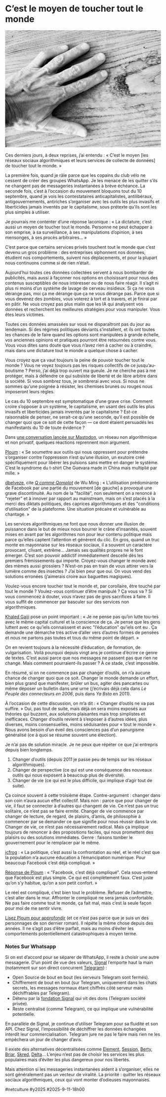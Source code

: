 # C’est le moyen de toucher tout le monde

![Ma main](_i/2025-09-11-171614.webp)

Ces derniers jours, à deux reprises, j’ai entendu : « C’est le moyen \[les réseaux sociaux algorithmiques et leurs services de collecte de données] de toucher tout le monde. »

La première fois, quand je râle parce que les copains du club vélo ne cessent de créer des groupes WhatsApp. Je les menace de les quitter s’ils ne changent pas de messageries instantanées à brève échéance. La seconde fois, c’est à l’occasion du mouvement bloquons tout du 10 septembre, quand je vois les contestataires anticapitalistes, antilibéraux, antigouvernements, antiriches s’organiser avec les outils les plus invasifs et liberticides jamais inventés par le capitalisme, sous prétexte qu’ils sont les plus simples à utiliser.

Je pourrais me contenter d’une réponse laconique : « La dictature, c’est aussi un moyen de toucher tout le monde. Personne ne peut échapper à son emprise, à sa surveillance, à ses manipulations d’opinion, à ses mensonges, à ses procès arbitraires… »

C’est parce que certains services privés touchent tout le monde que c’est devenu un gros problème : des entreprises siphonnent nos données, étudient nos comportements, suivent nos déplacements, et pour la plupart nous continuons comme si de rien n’était.

Aujourd’hui toutes ces données collectées servent à nous bombarder de publicités, mais aussi à façonner nos options en choisissant pour nous des contenus susceptibles de nous intéresser ou de nous faire réagir. Il s’agit ni plus ni moins d’un système de lavage de cerveau insidieux. Si ça ne vous dérange pas, moi ça me dérange que ça ne vous dérange pas. Parce que si vous devenez des zombies, vous voterez à tort et à travers, et je finirai par en pâtir. Ne vous croyez pas plus malin que les IA qui analysent vos données et recherchent les meilleures stratégies pour vous manipuler. Vous êtes leurs victimes.

Toutes ces données amassées sur vous ne disparaîtront pas du jour au lendemain. Si des régimes politiques déviants s’installent, et ils ont toutes les chances de le faire quand les options sont manipulées à grande échelle, vos anciennes opinions et pratiques pourront être retournées contre vous. Vous vous dites sans doute que vous n’avez rien à cacher ou à craindre, mais dans une dictature tout le monde a quelque chose à cacher.

Vous croyez que ça vaut toujours la peine de pouvoir toucher tout le monde ? Vous ne voyez toujours pas les risques collectifs de ce jusqu’au-boutisme ? Perso, j’ai déjà trop ouvert ma gueule. Je ne cherche pas à me protéger, mais à défendre ce qui subsiste de liberté et de libre arbitre dans la société. Si vous sombrez tous, je sombrerai avec vous. Si nous ne sommes qu’une poignée à résister, les chemises brunes ou rouges nous imposeront leurs règles.

Le cas du 10 septembre est symptomatique d’une grave crise. Comment croire s’opposer à un système, le capitalisme, en usant des outils les plus invasifs et liberticides jamais inventés par le capitalisme ? Est-ce raisonnable de penser, ne serait-ce qu’une seconde, qu’il est possible de changer quoi que ce soit de cette façon — ce dont étaient persuadés les manifestants du 10 de toute évidence ?

Dans [une conversation lancée sur Mastodon](https://mamot.fr/@tcrouzet/115179829173868768), un réseau non algorithmique et non privatif, quelques réactions reprennent mon argument.

[Ploum](https://mamot.fr/@ploum/115184350723536241) : « Se soumettre aux outils qui nous oppressent pour prétendre s’organiser contre l’oppression n’est qu’une illusion, un exutoire créé spécifiquement pour libérer les pulsions sans mettre en danger le système. C’est le syndrome du t-shirt Che Guevara made in China mais multiplié par mille. »

[dbelveze](https://mamot.fr/@dbelveze/115184523957779810), cite [*Q comme Qomplot*](https://luxediteur.com/catalogue/q-comme-qomplot/) de Wu Ming : « L’utilisation prédominante de Facebook par une partie du mouvement \[de gauche] a provoqué une grave discontinuité. Au nom de la "facilité", non seulement on a renoncé à "rejeter" et à innover par rapport au mainstream, mais on s’est placés à la merci des diktats politiques, des caprices algorithmiques et des "conditions d’utilisation" de la plateforme. Une situation précaire et vulnérable au chantage. »

Les services algorithmiques ne font que nous donner une illusion de puissance dans le but de mieux nous bourrer le crâne d’insanités, souvent mises en avant par les algorithmes non pour leur contenu politique mais parce qu’elles captent l’attention et génèrent du clic. En gros, quand un truc monte en mayonnaise sur les réseaux sociaux, il a souvent un caractère provocant, clivant, extrême… Jamais ses qualités propres ne le font émerger. C’est son pouvoir addictif immédiatement descellé dès les premiers frémissements qui importe. Croyez-vous changer le monde avec des mèmes aussi grossiers ? N’est-on pas en train de vous attirer vers la lumière comme des insectes ? J’ai bien peur que oui. On vous vend des solutions erronées (j’aimerais croire aux baguettes magiques).

Voulez-vous encore toucher tout le monde et, par corollaire, être touché par tout le monde ? Voulez-vous continuer d’être manipulé ? Ça vous va ? Si vous commencez à douter, vous n’avez pas de gros sacrifices à faire. Il vous suffit de commencer par basculer sur des services non algorithmiques.

[Khaled Gaiji](https://mamot.fr/@kgaiji@framapiaf.org) pose un point important : « Je ne pense pas qu’on lutte tou-tes avec le même capital culturel et la conscience de ça. Je pense que les gens luttent avec ce qu’iels connaissent et avec "l’éducation" qu’iels ont eu . Ça demande une démarche très active d’aller vers d’autres formes de pensées et nous ne partons pas toutes et tous du même point de départ. »

On en revient toujours à la nécessité d’éducation, de formation, de vulgarisation. Voilà pourquoi depuis vingt ans je continue d’écrire ce genre de textes. C’est aussi parce que nos messages ne passent pas que rien ne change. Mais comment pourraient-ils passer ? À ce stade, c’est impossible.

En résumé, si on ne commence pas par changer d’outils, on n’a aucune chance de changer quoi que ce soit. Changer le monde demande un effort, bien plus grand que manifester, brûler un bus, agiter des pancartes ou même déposer un bulletin dans une urne (j’écrivais déjà cela dans *Le Peuple des connecteurs en 2006*, puis dans *Ya Bsta* en 2011).

À l’occasion de cette discussion, on m’a dit : « Changer d’outils ne va pas suffire. » Oui, pas tout de suite, mais déjà on sera moins exposés aux théories qui buzzent, aux solutions plaisantes mais trop simplistes et inefficaces. Changer d’outils revient à s’exposer à d’autres idées, plus diverses, moins consensuelles, moins séduisantes pour « tout le monde ». Nous avons besoin d’un éveil des consciences pas d’un panurgisme généralisé (ce à quoi se résume souvent une élection).

Je n’ai pas de solution miracle. Je ne peux que répéter ce que j’ai entrepris depuis bien longtemps.

1. Changer d’outils (depuis 2011 je passe peu de temps sur les réseaux algorithmiques).
2. Changer de perspective (ce qui est une conséquence des nouveaux outils qui nous exposent à beaucoup plus de diversité).
3. Changer de vie (ce qui est le plus difficile, qui implique d’agir tout de suite).

Ça coince souvent à cette troisième étape. Contre-argument : changer dans son coin n’aura aucun effet collectif. Mais non : parce que pour changer de vie, il faut se connecter à d’autres qui changent de vie. Ce n’est pas un truc solitaire, ce n’est pas se faire ermite. Changer de vie commence par changer de lecture, de regard, de plaisirs, d’amis, de philosophie à commencer par se demander ce que signifie pour nous réussir dans la vie. Changer de vie, ce n’est pas nécessairement radical. Mais ça implique toujours de renoncer à des propositions faciles, qui nous promettent des plaisirs ou des solutions immédiates. Genre : faisons tomber le gouvernement pour le remplacer par le même.

[jcfrog](https://mamot.fr/@jcfrog) : « La politique, c’est aussi la confrontation au réel, et le réel c’est que la population n’a aucune éducation à l’émancipation numérique. Pour beaucoup Facebook c’est déjà compliqué. »

[Réponse de Ploum](https://mamot.fr/@ploum/115185689347711336) : « "Facebook, c’est déjà compliqué". Cela sous-entend que Facebook est plus simple. Ce qui est complètement faux. C’est juste qu’on s’y habitue, qu’on a son petit confort. »

Le réel est compliqué, c’est bien tout le problème. Refuser de l’admettre, c’est aller dans le mur. Affronter le compliqué ne sera jamais confortable. Ne pas faire comme tout le monde, ça fait mal, mais c’est la seule façon pour moi de me sentir vivre.

[Lisez Ploum pour approfondir](https://ploum.net/) (et ce n’est pas parce que je suis un des personnages de son dernier roman). Il répète la même chose depuis des années. Il ne s’agit pas d’être parfait, mais au moins d’éviter les comportements potentiellement catastrophiques à moyen terme.

### Notes Sur Whatsapp

Si on est d’accord pour se séparer de WhatsApp, il reste à choisir une autre messagerie. D’un point de vue des valeurs, [Signal](https://signal.org/fr/) l’emporte haut la main (notamment sur son direct concurrent [Telegram](https://telegram.org/)) :

* Open Source de bout en bout (les serveurs Telegram sont fermés).
* Chiffrement de bout en bout (sur Telegram, uniquement dans les chats secrets, les messages normaux étant chiffrés côté serveur mais déchiffrables par Telegram).
* Détenu par la [fondation Signal](https://signalfoundation.org/fr/) qui vit des dons (Telegram société privée).
* Reste centralisé (comme Telegram), ce qui implique une vulnérabilité potentielle.

En parallèle de Signal, je continue d’utiliser Telegram pour sa fluidité et son API. Chez Signal, l’impossibilité de déchiffrer les données échangées interdit leur commercialisation. Telegram jure ne pas le faire mais rien ne les empêchera un jour de changer d’avis.

Il existe des alternatives décentralisées comme [Element](https://element.io/fr), [Session](https://getsession.org/), [Berty](https://berty.tech/messenger), [Briar](https://briarproject.org/), [Skred](https://www.skred.app/), [Delta](https://delta.chat/fr/)… L’enjeu n’est pas de choisir les services les plus populaires mais d’éviter les plus dangereux pour nos libertés.

Mais attention si les messageries instantanées aident à s’organiser, elles ne sont généralement pas un vecteur de viralité. La priorité : quitter les réseaux sociaux algorithmiques, ceux qui vont monter d’odieuses mayonnaises.

#netculture #y2025 #2025-9-11-18h00
